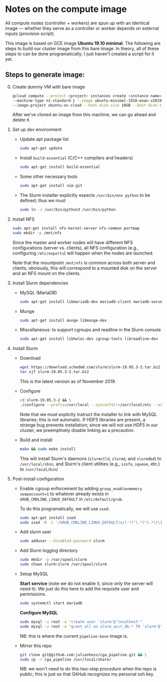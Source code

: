 # Notes on the compute image

All compute nodes (controller + workers) are spun up with an identical 
image — whether they serve as a controller or worker depends on external inputs (provision script).

This image is based on GCE image **Ubuntu 19.10 minimal**.  The following are steps to build our cluster image from this bare image. In theory, all of these steps to can be done programatically; I just haven't created a script for it yet.

## Steps to generate image:

0. Create dummy VM with bare image

   ```bash
   gcloud compute --project <project> instances create <instance name> --zone <zone> \
   --machine-type n1-standard-1 --image ubuntu-minimal-1910-eoan-v20191113 \
   --image-project ubuntu-os-cloud --boot-disk-size 10GB --boot-disk-type pd-standard
   ```
   
   After we've cloned an image from this machine, we can go ahead and delete it.

0. Set up dev environment

   * Update apt package list
     
     ```bash
     sudo apt-get update
     ```

   * Install `build-essential` (C/C++ compilers and headers)
   
     ```bash
     sudo apt-get install build-essential
     ```
     
   * Some other necessary tools

     ```bash
     sudo apt-get install vim git
     ```

   * The Slurm installer explicitly expects `/usr/bin/env python`
   to be defined; thus we must
   
     ```bash
     sudo ln -s /usr/bin/python3 /usr/bin/python
     ```
   
1. Install NFS
 
   ```bash
   sudo apt-get install nfs-kernel-server nfs-common portmap
   sudo mkdir -p /mnt/nfs
   ```

   Since the master and worker nodes will have different NFS configurations (server vs.
   clients), all NFS configuration (e.g., configuring `/etc/exports`) will
   happen when the nodes are launched.
   
   Note that the mountpoint `/mnt/nfs` is common across both server and clients; obviously,
   this will correspond to a mounted disk on the server and an NFS mount on the clients.

2. Install Slurm dependencies

   * MySQL (MariaDB)
   
      ```bash
      sudo apt-get install libmariadb-dev mariadb-client mariadb-server
      ```

   * Munge
   
     ```bash
     sudo apt-get install munge libmunge-dev
     ```

   * Miscellaneous: to support cgroups and readline in the Slurm console
   
     ```bash
     sudo apt-get install libhwloc-dev cgroup-tools libreadline-dev
     ```
   
3. Install Slurm
 
   - Download
   
      ```bash
      wget https://download.schedmd.com/slurm/slurm-19.05.3-2.tar.bz2 && \
      tar xjf slurm-19.05.3-2.tar.bz2
      ```
      
      This is the latest version as of November 2019.

   * Configure
   
      ```bash
      cd slurm-19.05.3-2 && \
      ./configure --prefix=/usr/local --sysconfdir=/usr/local/etc --with-mysql_config=/usr/bin --with-hdf5=no
      ```
      
      Note that we must explictly instruct the installer to link with MySQL libraries; this
      is not automatic. If HDF5 libraries are present, a strange bug prevents installation;
      since we will not use HDF5 in our cluster, we preemptively disable linking as a
      precaution.

   * Build and install
   
      ```bash
      make && sudo make install
      ```
      
      This will install Slurm's daemons (`slurmctld`, `slurmd`, and `slurmdbd`) to
      `/usr/local/sbin`, and Slurm's client utilities (e.g., `sinfo`, `squeue`, etc.)
      to `/usr/local/bin`/

4. Post-install configuration

   * Enable cgroup enforcement by adding `group_enable=memory swapaccount=1` to whatever
     already exists in `GRUB_CMDLINE_LINUX_DEFAULT` in `/etc/default/grub`.
     
     To do this programatically, we will use `ssed`:
     
     ```bash
     sudo apt-get install ssed
     sudo ssed -R -i '/GRUB_CMDLINE_LINUX_DEFAULT/s/(.*)"(.*)"(.*)/\1"\2 group_enable=memory swapaccount=1"\3/' /etc/default/grub
     ```

   * Add slurm user
   
     ```bash
     sudo adduser --disabled-password slurm
     ```

   * Add Slurm logging directory
   
     ```bash
     sudo mkdir -p /var/spool/slurm
     sudo chown slurm:slurm /var/spool/slurm
     ```

   * Setup MySQL
   
     **Start service** (note we do not enable it, since only the server will need it). We 
     just do this here to add the requisite user and permissions.
   
     ```bash
     sudo systemctl start mariadb
     ```
   
     **Configure MySQL**
   
     ```bash
     sudo mysql -u root -e "create user 'slurm'@'localhost'"
     sudo mysql -u root -e "grant all on slurm_acct_db.* TO 'slurm'@'localhost';"
     ```
     
     NB: this is where the current `pipeline-base` image is.
      
   * Mirror this repo
      
     ```bash
     git clone git@github.com:julianhess/cga_pipeline.git && \
     sudo cp -r cga_pipeline /usr/local/share/
     ```
    
     NB: we won't need to do this two-step procedure when the repo is public; this is just so
     that GitHub recognizes my personal ssh key.